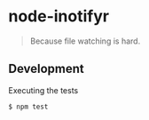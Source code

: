 # node-inotifyr

> Because file watching is hard.



## Development

Executing the tests

```bash
$ npm test
```
